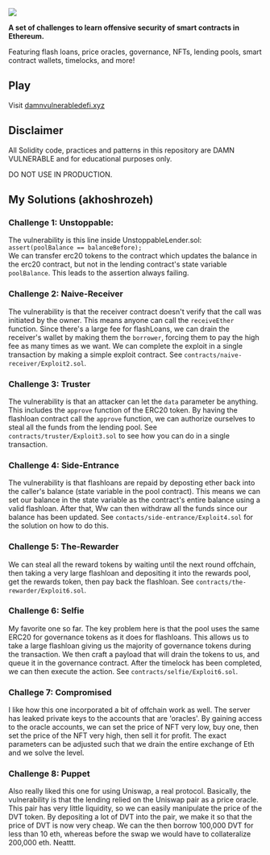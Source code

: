 ![](cover.png)

**A set of challenges to learn offensive security of smart contracts in Ethereum.**

Featuring flash loans, price oracles, governance, NFTs, lending pools, smart contract wallets, timelocks, and more!

## Play

Visit [damnvulnerabledefi.xyz](https://damnvulnerabledefi.xyz)

## Disclaimer

All Solidity code, practices and patterns in this repository are DAMN VULNERABLE and for educational purposes only.

DO NOT USE IN PRODUCTION.


## My Solutions (akhoshrozeh)

### Challenge 1: Unstoppable:
The vulnerability is this line inside UnstoppableLender.sol: `assert(poolBalance == balanceBefore);` <br/>
We can transfer erc20 tokens to the contract which updates the balance in the erc20 contract, but not in the lending contract's state variable `poolBalance`. This leads to the assertion always failing. 


### Challenge 2: Naive-Receiver
The vulnerability is that the receiver contract doesn't verify that the call was initiated by the owner. This means anyone can call the `receiveEther` function. Since there's a large fee for flashLoans, we can drain the receiver's wallet by making them the `borrower`, forcing them to pay the high fee as many times as we want. We can complete the exploit in a single transaction by making a simple exploit contract. See `contracts/naive-receiver/Exploit2.sol`.


### Challenge 3: Truster
The vulnerability is that an attacker can let the `data` parameter be anything. This includes the `approve` function of the ERC20 token. By having the flashloan contract call the `approve` function, we can authorize ourselves to steal all the funds from the lending pool. See `contracts/truster/Exploit3.sol` to see how you can do in a single transaction.


### Challenge 4: Side-Entrance
The vulnerability is that flashloans are repaid by deposting ether back into the caller's balance (state variable in the pool contract). This means we can set our balance in the state variable as the contract's entire balance using a valid flashloan. After that, Ww can then withdraw all the funds since our balance has been updated. See `contacts/side-entrance/Exploit4.sol` for the solution on how to do this.

### Challenge 5: The-Rewarder
We can steal all the reward tokens by waiting until the next round offchain, then taking a very large flashloan and depositing it into the rewards pool, get the rewards token, then pay back the flashloan. See `contracts/the-rewarder/Exploit6.sol`.

### Challenge 6: Selfie
My favorite one so far. The key problem here is that the pool uses the same ERC20 for governance tokens as it does for flashloans. This allows us to take a large flashloan giving us the majority of governance tokens during the transaction. We then craft a payload that will drain the tokens to us, and queue it in the governance contract. After the timelock has been completed, we can then execute the action. See `contracts/selfie/Exploit6.sol`.


### Challege 7: Compromised
I like how this one incorporated a bit of offchain work as well. The server has leaked private keys to the accounts that are 'oracles'. By gaining access to the oracle accounts, we can set the price of NFT very low, buy one, then set the price of the NFT very high, then sell it for profit. The exact parameters can be adjusted such that we drain the entire exchange of Eth and we solve the level.


### Challenge 8: Puppet
Also really liked this one for using Uniswap, a real protocol. Basically, the vulnerability is that the lending relied on the Uniswap pair as a price oracle. This pair has very little liquidity, so we can easily manipulate the price of the DVT token. By depositing a lot of DVT into the pair, we make it so that the price of DVT is now very cheap. We can the then borrow 100,000 DVT for less than 10 eth, whereas before the swap we would have to collateralize 200,000 eth. Neattt. 
